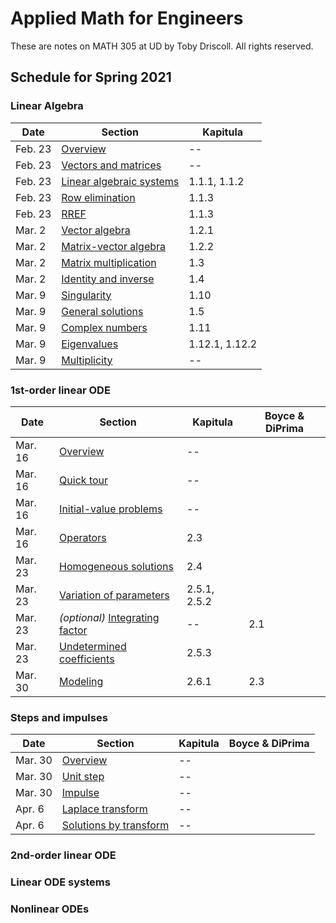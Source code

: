 # Applied Math for Engineers

These are notes on MATH 305 at UD by Toby Driscoll. All rights reserved.

## Schedule for Spring 2021

### Linear Algebra

| Date | Section | Kapitula | 
| -----| --------| -------- |
| Feb. 23 | [Overview](linalg/overview) | --|
| Feb. 23 | [Vectors and matrices](https://tobydriscoll.net/udmath305/linalg/vectors_matrices.html) | --| 
| Feb. 23 | [Linear algebraic systems](https://tobydriscoll.net/udmath305/linalg/linear_systems.html) | 1.1.1, 1.1.2 | 
| Feb. 23 | [Row elimination](https://tobydriscoll.net/udmath305/linalg/row_elimination.html) | 1.1.3 | 
| Feb. 23 | [RREF](https://tobydriscoll.net/udmath305/linalg/RREF.html) | 1.1.3 | 
| Mar. 2 | [Vector algebra](https://tobydriscoll.net/udmath305/linalg/vector_algebra.html) | 1.2.1 | 
| Mar. 2 | [Matrix-vector algebra](https://tobydriscoll.net/udmath305/linalg/matrix_vector.html) | 1.2.2 | 
| Mar. 2 | [Matrix multiplication](https://tobydriscoll.net/udmath305/linalg/matrix_matrix.html) | 1.3 | 
| Mar. 2 | [Identity and inverse](https://tobydriscoll.net/udmath305/linalg/identity_inverse.html) | 1.4 | 
| Mar. 9 | [Singularity](https://tobydriscoll.net/udmath305/linalg/singular.html) | 1.10 | 
| Mar. 9 | [General solutions](https://tobydriscoll.net/udmath305/linalg/general_solutions.html) | 1.5 | 
| Mar. 9 | [Complex numbers](https://tobydriscoll.net/udmath305/linalg/complex_numbers.html) | 1.11 | 
| Mar. 9 | [Eigenvalues](https://tobydriscoll.net/udmath305/linalg/eigenvalues.html) | 1.12.1, 1.12.2 | 
| Mar. 9 | [Multiplicity](https://tobydriscoll.net/udmath305/linalg/multiplicity.html) | -- |

### 1st-order linear ODE

| Date | Section | Kapitula | Boyce & DiPrima | 
| -----| --------| -------- | --------------- | 
| Mar. 16 | [Overview](https://tobydriscoll.net/udmath305/first_linear/overview.html) | --| | 
| Mar. 16 | [Quick tour](https://tobydriscoll.net/udmath305/first_linear/preview.html) | --| |  
| Mar. 16 | [Initial-value problems](https://tobydriscoll.net/udmath305/first_linear/ivp.html) | --| | 
| Mar. 16 | [Operators](https://tobydriscoll.net/udmath305/first_linear/operators.html) | 2.3|  |  
| Mar. 23 | [Homogeneous solutions](https://tobydriscoll.net/udmath305/first_linear/homogeneous.html) | 2.4 | | 
| Mar. 23 | [Variation of parameters](https://tobydriscoll.net/udmath305/first_linear/variation_parameters.html) | 2.5.1, 2.5.2| | 
| Mar. 23 | *(optional)* [Integrating factor](https://tobydriscoll.net/udmath305/first_linear/integrating_factor.html) | --| 2.1 | 
| Mar. 23 | [Undetermined coefficients](https://tobydriscoll.net/udmath305/first_linear/undetermined_coeffs.html) | 2.5.3 | | 
| Mar. 30 | [Modeling](https://tobydriscoll.net/udmath305/first_linear/modeling.html) | 2.6.1 | 2.3 | 

### Steps and impulses

| Date | Section | Kapitula | Boyce & DiPrima | 
| -----| --------| -------- | --------------- |
| Mar. 30 | [Overview](https://tobydriscoll.net/udmath305/steps/overview.html) | --| | 
| Mar. 30 | [Unit step](https://tobydriscoll.net/udmath305/steps/unit_step.html) | --| |  
| Mar. 30 | [Impulse](https://tobydriscoll.net/udmath305/steps/impulse.html) | --| | 
| Apr. 6 | [Laplace transform](https://tobydriscoll.net/udmath305/steps/laplace.html) | --| | 
| Apr. 6 | [Solutions by transform](https://tobydriscoll.net/udmath305/steps/transform_solutions.html) | --| | 

### 2nd-order linear ODE

<!-- | Date | Section | Kapitula | Boyce & DiPrima | Webassign |
| -----| --------| -------- | --------------- | --------- |
| Apr. 6 | [Overview](https://tobydriscoll.net/udmath305/second_linear/overview) | --| | | 
| Apr. 6 | [Structure of solutions](https://tobydriscoll.net/udmath305/second_linear/solution_structure.html) | --| | | 
| Apr. 13 | [Homogeneous solutions](https://tobydriscoll.net/udmath305/second_linear/homogeneous.html) | --| | | 
| Apr. 13 | [Complex exponentials](https://tobydriscoll.net/udmath305/second_linear/complex_exp.html) | --| | | 
| Apr. 13 | [Amplitude and phase](https://tobydriscoll.net/udmath305/second_linear/phase_amplitude.html) | --| | | 
| Apr. 13 | [Free oscillations](https://tobydriscoll.net/udmath305/second_linear/free_oscillations.html) | --| | | 
| Apr. 20 | [Undetermined coefficients](https://tobydriscoll.net/udmath305/second_linear/undetermined_coeff.html) | --| | | 
| Apr. 20 | [Forced oscillations](https://tobydriscoll.net/udmath305/second_linear/forced_oscillations.html) | --| | |  -->

### Linear ODE systems

### Nonlinear ODEs